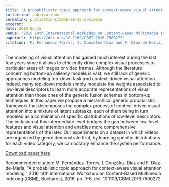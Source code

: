 ```yaml
---
title: "A probabilistic topic approach for context-aware visual attention modeling"
collection: publications
permalink: publications/2016-06-15-cbmi2016
excerpt: 
date: 2016-06-15
venue: '2016 14th International Workshop on Content-Based Multimedia Indexing (CBMI)'
paperurl: 'https://doi.org/10.1109/CBMI.2016.7500272'
citation: 'M. Fernández-Torres, I. González-Díaz and F. Díaz-de-María, "A probabilistic topic approach for context-aware visual attention modeling," 2016 14th International Workshop on Content-Based Multimedia Indexing (CBMI), Bucharest, 2016, pp. 1-6, doi: 10.1109/CBMI.2016.7500272.'
---
```

The modeling of visual attention has gained much interest during the last few years since it allows to efficiently drive complex visual processes to particular areas of images or video frames. Although the literature concerning bottom-up saliency models is vast, we still lack of generic approaches modeling top-down task and context-driven visual attention. Indeed, many top-down models simply modulate the weights associated to low-level descriptors to learn more accurate representations of visual attention than those ones of the generic fusion schemes in bottom-up techniques. In this paper we propose a hierarchical generic probabilistic framework that decomposes the complex process of context-driven visual attention into a mixture of latent subtasks, each of them being in turn modeled as a combination of specific distributions of low-level descriptors. The inclusion of this intermediate level bridges the gap between low-level features and visual attention and enables more comprehensive representations of the later. Our experiments on a dataset in which videos are organized by genre demonstrate that, by learning specific distributions for each video category, we can notably enhance the system performance.

[Download paper here](https://doi.org/10.1109/CBMI.2016.7500272)

Recommended citation: M. Fernández-Torres, I. González-Díaz and F. Díaz-de-María, "A probabilistic topic approach for context-aware visual attention modeling," 2016 14th International Workshop on Content-Based Multimedia Indexing (CBMI), Bucharest, 2016, pp. 1-6, doi: 10.1109/CBMI.2016.7500272.
